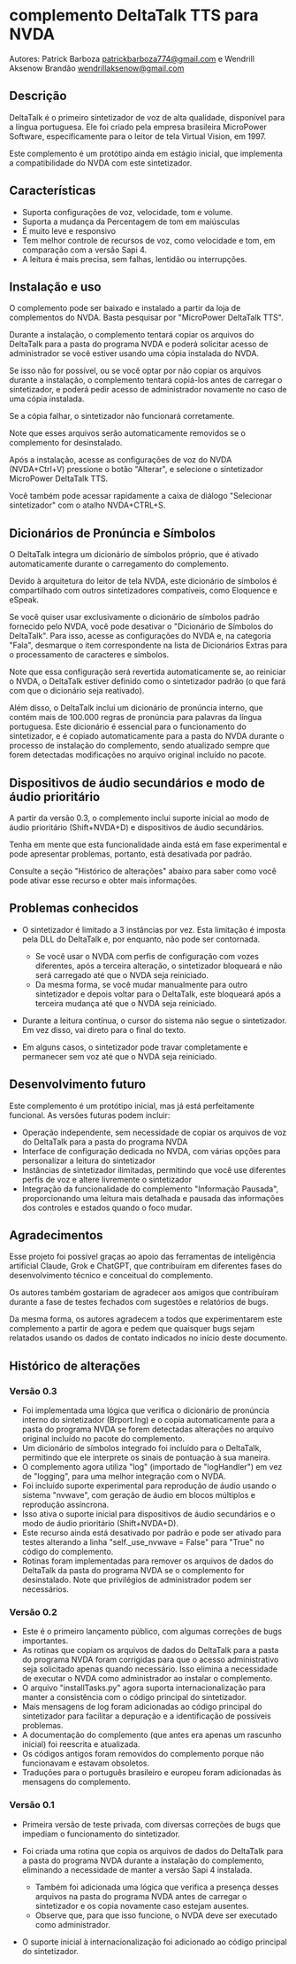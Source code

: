 # complemento DeltaTalk TTS para NVDA

Autores: Patrick Barboza [patrickbarboza774@gmail.com](mailto:patrickbarboza774@gmail.com) e Wendrill Aksenow Brandão [wendrillaksenow@gmail.com](mailto:wendrillaksenow@gmail.com)

## Descrição

DeltaTalk é o primeiro sintetizador de voz de alta qualidade, disponível para a língua portuguesa. Ele foi criado pela empresa brasileira MicroPower Software, especificamente para o leitor de tela Virtual Vision, em 1997.

Este complemento é um protótipo ainda em estágio inicial, que implementa a compatibilidade do NVDA com este sintetizador.

## Características

* Suporta configurações de voz, velocidade, tom e volume.
* Suporta a mudança da Percentagem de tom em maiúsculas
* É muito leve e responsivo
* Tem melhor controle de recursos de voz, como velocidade e tom, em comparação com a versão Sapi 4.
* A leitura é mais precisa, sem falhas, lentidão ou interrupções.

## Instalação e uso

O complemento pode ser baixado e instalado a partir da loja de complementos do NVDA. Basta pesquisar por "MicroPower DeltaTalk TTS".

Durante a instalação, o complemento tentará copiar os arquivos do DeltaTalk para a pasta do programa NVDA e poderá solicitar acesso de administrador se você estiver usando uma cópia instalada do NVDA.

Se isso não for possível, ou se você optar por não copiar os arquivos durante a instalação, o complemento tentará copiá-los antes de carregar o sintetizador, e poderá pedir acesso de administrador novamente no caso de uma cópia instalada.

Se a cópia falhar, o sintetizador não funcionará corretamente.

Note que esses arquivos serão automaticamente removidos se o complemento for desinstalado.

Após a instalação, acesse as configurações de voz do NVDA (NVDA+Ctrl+V) pressione o botão "Alterar", e selecione o sintetizador MicroPower DeltaTalk TTS.

Você também pode acessar rapidamente a caixa de diálogo "Selecionar sintetizador" com o atalho NVDA+CTRL+S.

## Dicionários de Pronúncia e Símbolos

O DeltaTalk integra um dicionário de símbolos próprio, que é ativado automaticamente durante o carregamento do complemento.

Devido à arquitetura do leitor de tela NVDA, este dicionário de símbolos é compartilhado com outros sintetizadores compatíveis, como Eloquence e eSpeak.

Se você quiser usar exclusivamente o dicionário de símbolos padrão fornecido pelo NVDA, você pode desativar o "Dicionário de Símbolos do DeltaTalk". Para isso, acesse as configurações do NVDA e, na categoria "Fala", desmarque o item correspondente na lista de Dicionários Extras para o processamento de caracteres e símbolos.

Note que essa configuração será revertida automaticamente se, ao reiniciar o NVDA, o DeltaTalk estiver definido como o sintetizador padrão (o que fará com que o dicionário seja reativado).

Além disso, o DeltaTalk inclui um dicionário de pronúncia interno, que contém mais de 100.000 regras de pronúncia para palavras da língua portuguesa. Este dicionário é essencial para o funcionamento do sintetizador, e é copiado automaticamente para a pasta do NVDA durante o processo de instalação do complemento, sendo atualizado sempre que forem detectadas modificações no arquivo original incluído no pacote.

## Dispositivos de áudio secundários e modo de áudio prioritário

A partir da versão 0.3, o complemento inclui suporte inicial ao modo de áudio prioritário (Shift+NVDA+D) e dispositivos de áudio secundários.

Tenha em mente que esta funcionalidade ainda está em fase experimental e pode apresentar problemas, portanto, está desativada por padrão.

Consulte a seção "Histórico de alterações" abaixo para saber como você pode ativar esse recurso e obter mais informações.

## Problemas conhecidos

* O sintetizador é limitado a 3 instâncias por vez. Esta limitação é imposta pela DLL do DeltaTalk e, por enquanto, não pode ser contornada.

  * Se você usar o NVDA com perfis de configuração com vozes diferentes, após a terceira alteração, o sintetizador bloqueará e não será carregado até que o NVDA seja reiniciado.
  * Da mesma forma, se você mudar manualmente para outro sintetizador e depois voltar para o DeltaTalk, este bloqueará após a terceira mudança até que o NVDA seja reiniciado.

* Durante a leitura contínua, o cursor do sistema não segue o sintetizador. Em vez disso, vai direto para o final do texto.
* Em alguns casos, o sintetizador pode travar completamente e permanecer sem voz até que o NVDA seja reiniciado.

## Desenvolvimento futuro

Este complemento é um protótipo inicial, mas já está perfeitamente funcional. As versões futuras podem incluir:

* Operação independente, sem necessidade de copiar os arquivos de voz do DeltaTalk para a pasta do programa NVDA
* Interface de configuração dedicada no NVDA, com várias opções para personalizar a leitura do sintetizador
* Instâncias de sintetizador ilimitadas, permitindo que você use diferentes perfis de voz e altere livremente o sintetizador
* Integração da funcionalidade do complemento "Informação Pausada", proporcionando uma leitura mais detalhada e pausada das informações dos controles e estados quando o foco mudar.

## Agradecimentos

Esse projeto foi possível graças ao apoio das ferramentas de inteligência artificial Claude, Grok e ChatGPT, que contribuíram em diferentes fases do desenvolvimento técnico e conceitual do complemento.

Os autores também gostariam de agradecer aos amigos que contribuíram durante a fase de testes fechados com sugestões e relatórios de bugs.

Da mesma forma, os autores agradecem a todos que experimentarem este complemento a partir de agora e pedem que quaisquer bugs sejam relatados usando os dados de contato indicados no início deste documento.

## Histórico de alterações

### Versão 0.3

* Foi implementada uma lógica que verifica o dicionário de pronúncia interno do sintetizador (Brport.lng) e o copia automaticamente para a pasta do programa NVDA se forem detectadas alterações no arquivo original incluído no pacote do complemento.
* Um dicionário de símbolos integrado foi incluído para o DeltaTalk, permitindo que ele interprete os sinais de pontuação à sua maneira.
* O complemento agora utiliza "log" (importado de "logHandler") em vez de "logging", para uma melhor integração com o NVDA.
* Foi incluído suporte experimental para reprodução de áudio usando o sistema "nvwave", com geração de áudio em blocos múltiplos e reprodução assíncrona.
* Isso ativa o suporte inicial para dispositivos de áudio secundários e o modo de áudio prioritário (Shift+NVDA+D).
* Este recurso ainda está desativado por padrão e pode ser ativado para testes alterando a linha "self.\_use\_nvwave = False" para "True" no código do complemento.
* Rotinas foram implementadas para remover os arquivos de dados do DeltaTalk da pasta do programa NVDA se o complemento for desinstalado. Note que privilégios de administrador podem ser necessários.

### Versão 0.2

* Este é o primeiro lançamento público, com algumas correções de bugs importantes.
* As rotinas que copiam os arquivos de dados do DeltaTalk para a pasta do programa NVDA foram corrigidas para que o acesso administrativo seja solicitado apenas quando necessário. Isso elimina a necessidade de executar o NVDA como administrador ao instalar o complemento.
* O arquivo "installTasks.py" agora suporta internacionalização para manter a consistência com o código principal do sintetizador.
* Mais mensagens de log foram adicionadas ao código principal do sintetizador para facilitar a depuração e a identificação de possíveis problemas.
* A documentação do complemento (que antes era apenas um rascunho inicial) foi reescrita e atualizada.
* Os códigos antigos foram removidos do complemento porque não funcionavam e estavam obsoletos.
* Traduções para o português brasileiro e europeu foram adicionadas às mensagens do complemento.

### Versão 0.1

* Primeira versão de teste privada, com diversas correções de bugs que impediam o funcionamento do sintetizador.
* Foi criada uma rotina que copia os arquivos de dados do DeltaTalk para a pasta do programa NVDA durante a instalação do complemento, eliminando a necessidade de manter a versão Sapi 4 instalada.

  * Também foi adicionada uma lógica que verifica a presença desses arquivos na pasta do programa NVDA antes de carregar o sintetizador e os copia novamente caso estejam ausentes.
  * Observe que, para que isso funcione, o NVDA deve ser executado como administrador.

* O suporte inicial à internacionalização foi adicionado ao código principal do sintetizador.
